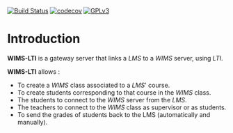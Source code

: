 [![Build Status](https://travis-ci.org/PremierLangage/wims-lti.svg?branch=master)](https://travis-ci.org/PremierLangage/wims-lti)
[![codecov](https://codecov.io/gh/PremierLangage/wims-lti/branch/master/graph/badge.svg)](https://codecov.io/gh/PremierLangage/wims-lti)
[![GPLv3](https://img.shields.io/badge/license-GPLv3-brightgreen.svg)](#)


# Introduction

**WIMS-LTI** is a gateway server that links a *LMS* to a *WIMS* server, using *LTI*.

**WIMS-LTI** allows :

* To create a *WIMS* class associated to a *LMS*' course.
* To create students corresponding to that course in the *WIMS* class.
* The students to connect to the *WIMS* server from the *LMS*.
* The teachers to connect to the *WIMS* class as supervisor or as students.
* To send the grades of students back to the LMS (automatically and manually).